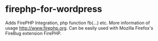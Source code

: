 firephp-for-wordpress
=====================

Adds FirePHP Integration, php function fb(...) etc. More information of usage http://www.firephp.org. Can be easily used with Mozilla Firefox's FireBug extension FirePHP.
